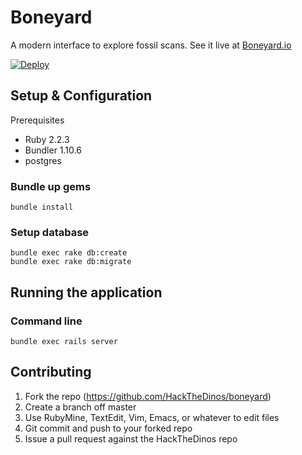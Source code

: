 Boneyard
============

A modern interface to explore fossil scans. See it live at [Boneyard.io](http://www.boneyard.io/)

[![Deploy](https://www.herokucdn.com/deploy/button.svg)](https://heroku.com/deploy?template=https://github.com/HackTheDinos/boneyard)

Setup & Configuration
-----------
Prerequisites
* Ruby 2.2.3
* Bundler 1.10.6
* postgres

### Bundle up gems
```
bundle install
```

### Setup database
```
bundle exec rake db:create
bundle exec rake db:migrate
```

Running the application
------------
### Command line

```
bundle exec rails server
```

Contributing
------------
1. Fork the repo (https://github.com/HackTheDinos/boneyard)
2. Create a branch off master
2. Use RubyMine, TextEdit, Vim, Emacs, or whatever to edit files
3. Git commit and push to your forked repo
4. Issue a pull request against the HackTheDinos repo
